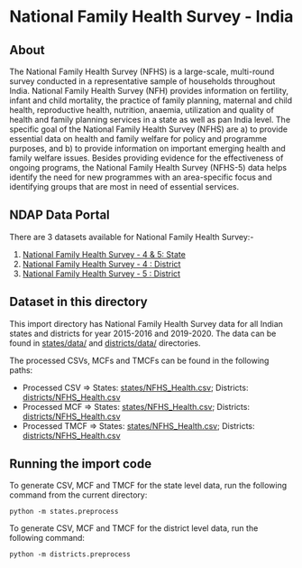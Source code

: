 # National Family Health Survey - India

## About
The National Family Health Survey (NFHS) is a large-scale, multi-round survey conducted in a representative sample of households throughout India. National Family Health Survey (NFH) provides information on fertility, infant and child mortality, the practice of family planning, maternal and child health, reproductive health, nutrition, anaemia, utilization and quality of health and family planning services in a state as well as pan India level. The specific goal of the National Family Health Survey (NFHS) are a) to provide essential data on health and family welfare for policy and programme purposes, and b) to provide information on important emerging health and family welfare issues. Besides providing evidence for the effectiveness of ongoing programs, the National Family Health Survey (NFHS-5) data helps identify the need for new programmes with an area-specific focus and identifying groups that are most in need of essential services.

## NDAP Data Portal
There are 3 datasets available for National Family Health Survey:-
1) [National Family Health Survey - 4 & 5: State](https://ndap.niti.gov.in/dataset/6821)
2) [National Family Health Survey - 4 : District](https://ndap.niti.gov.in/dataset/7034)
3) [National Family Health Survey - 5 : District](https://ndap.niti.gov.in/dataset/6822)

## Dataset in this directory
This import directory has National Family Health Survey data for all Indian states and districts for year 2015-2016 and 2019-2020. The data can be found in [states/data/](./states/data/) and [districts/data/](./districts/data/) directories.

The processed CSVs, MCFs and TMCFs can be found in the following paths:
- Processed CSV => States: [states/NFHS_Health.csv](./states/NFHS_Health.csv); Districts: [districts/NFHS_Health.csv](./districts/NFHS_Health.csv)
- Processed MCF => States: [states/NFHS_Health.csv](./states/NFHS_Health.mcf); Districts: [districts/NFHS_Health.csv](./districts/NFHS_Health.mcf)
- Processed TMCF => States: [states/NFHS_Health.csv](./states/NFHS_Health.tmcf); Districts: [districts/NFHS_Health.csv](./districts/NFHS_Health.tmcf)

## Running the import code
To generate CSV, MCF and TMCF for the state level data, run the following command from the current directory:

```python -m states.preprocess```

To generate CSV, MCF and TMCF for the district level data, run the following command:

```python -m districts.preprocess```